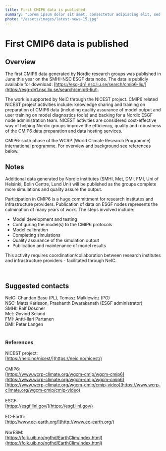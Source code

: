 ```yaml
---
title: First CMIP6 data is published
summary: "Lorem ipsum dolor sit amet, consectetur adipiscing elit, sed do eiusmod tempor incididunt ut labore et dolore magna aliqua. Ut enim ad minim veniam, quis nostrud exercitation ullamco laboris nisi ut aliquip ex ea commodo consequat."
photo: "/assets/images/latest-news-15.jpg"
---
```


First CMIP6 data is published
===============================

## Overview
The first CMIP6 data generated by Nordic research groups was published in June this year on the SMHI-NSC ESGF data node. The data is publicly available for download: [https://esg-dn1.nsc.liu.se/search/cmip6-liu/](https://esg-dn1.nsc.liu.se/search/cmip6-liu/). <br>

The work is supported by NeIC through the NICEST project. CMIP6 related NICEST project activities include: knowledge sharing and training on preparation of CMIP6 data (including quality assurance of model output and user training on model diagnostics tools) and backing for a Nordic ESGF node administration team. NICEST activities are considered cost-effective way of helping Nordic groups improve the efficiency​​, quality and ​​robustness​​ of ​​the CMIP6 data preparation and data hosting services. <br>

CMIP6: sixth phase of the WCRP (World Climate Research Programme) international programme. For overview and background see references below.
<br>

## Notes
Additional data generated by Nordic institutes (SMHI, Met, DMI, FMI, Uni of Helsinki, Bolin Centre, Lund Uni) will be published as the groups complete more simulations and quality assure the output.

Participation in CMIP6 is a huge committment for research institutes and infrastructure providers. Publication of data on ESGF nodes represents the culmination of many years of work. The steps involved include:
* Model development and testing
* Configuring the model(s) to the CMIP6 protocols
* Model calibration
* Completing simulations
* Quality assurance of the simulation output
* Publication and maintenance of model results<br>

<p>This activity requires coordination/collaboration between research institutes and infrastructure providers - facilitated through NeIC.</p>
<br>

## Suggested contacts
NeIC: Chandan Basu (PL), Tomasz Malkiewicz (PO) <br>
NSC: Matts Karlsson, Prashanth Dwarakanath (ESGF administrator) <br>
SMHI: Ralf Döscher <br>
Met: Øyvind Seland <br>
FMI: Antti-Ilari Partanen <br>
DMI: Peter Langen <br>
<br>

### References
NICEST project: <br>
[https://neic.no/nicest/](https://neic.no/nicest/)<br>
<br>
CMIP6:<br>
[https://www.wcrp-climate.org/wgcm-cmip/wgcm-cmip6](https://www.wcrp-climate.org/wgcm-cmip/wgcm-cmip6)<br>
[https://www.wcrp-climate.org/wgcm-cmip/cmip-video](https://www.wcrp-climate.org/wgcm-cmip/cmip-video)<br>
<br>
ESGF:<br>
[https://esgf.llnl.gov/](https://esgf.llnl.gov/)<br>
<br>
EC-Earth:<br>
[http://www.ec-earth.org/](http://www.ec-earth.org/)<br>
<br>
NorESM:<br>
[https://folk.uib.no/ngfhd/EarthClim/index.html](https://folk.uib.no/ngfhd/EarthClim/index.html)
